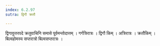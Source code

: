 ```yaml
---
index: 6.2.97
sutra: द्विगौ क्रतौ

---
```

 द्विगावुत्तरपदे क्रतुवाचिनि समासे पूर्वमन्तोदात्तम् । गर्गत्रिरात्रः । द्विगौ किम् । अत्रिरात्रः । क्रतौकिम् । बिल्वहोमस्य सप्तरात्रो बिल्वसप्तरात्रः ।
